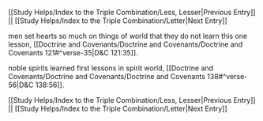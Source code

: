 [[Study Helps/Index to the Triple Combination/Less, Lesser|Previous Entry]]  ||  [[Study Helps/Index to the Triple Combination/Letter|Next Entry]]

 men set hearts so much on things of world that they do not learn this one lesson, [[Doctrine and Covenants/Doctrine and Covenants/Doctrine and Covenants 121#^verse-35|D&C 121:35]].

 noble spirits learned first lessons in spirit world, [[Doctrine and Covenants/Doctrine and Covenants/Doctrine and Covenants 138#^verse-56|D&C 138:56]].

[[Study Helps/Index to the Triple Combination/Less, Lesser|Previous Entry]]  ||  [[Study Helps/Index to the Triple Combination/Letter|Next Entry]]
